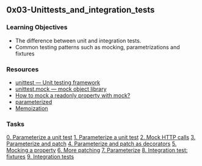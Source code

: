 ## 0x03-Unittests_and_integration_tests

### Learning Objectives
* The difference between unit and integration tests.
* Common testing patterns such as mocking, parametrizations and fixtures

### Resources
- [unittest — Unit testing framework](https://docs.python.org/3/library/unittest.html)
- [unittest.mock — mock object library](https://docs.python.org/3/library/unittest.mock.html) 
- [How to mock a readonly property with mock?](https://stackoverflow.com/questions/11836436/how-to-mock-a-readonly-property-with-mock)
- [parameterized](https://pypi.org/project/parameterized/)
- [Memoization](https://en.wikipedia.org/wiki/Memoization)


### Tasks
[0. Parameterize a unit test](./test_utils.py)
[1. Parameterize a unit test](./test_utils.py)
[2. Mock HTTP calls](./test_utils.py)
[3. Parameterize and patch](./test_utils.py)
[4. Parameterize and patch as decorators](./test_client.py)
[5. Mocking a property](./test_client.py)
[6. More patching](./test_client.py)
[7. Parameterize](./test_client.py)
[8. Integration test: fixtures](./test_client.py)
[9. Integration tests](./test_client.py)
